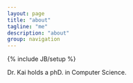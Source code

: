 ```yaml
---
layout: page
title: "about"
tagline: "me"
description: "about"
group: navigation
---
```

{% include JB/setup %}

Dr. Kai holds a phD. in Computer Science.

